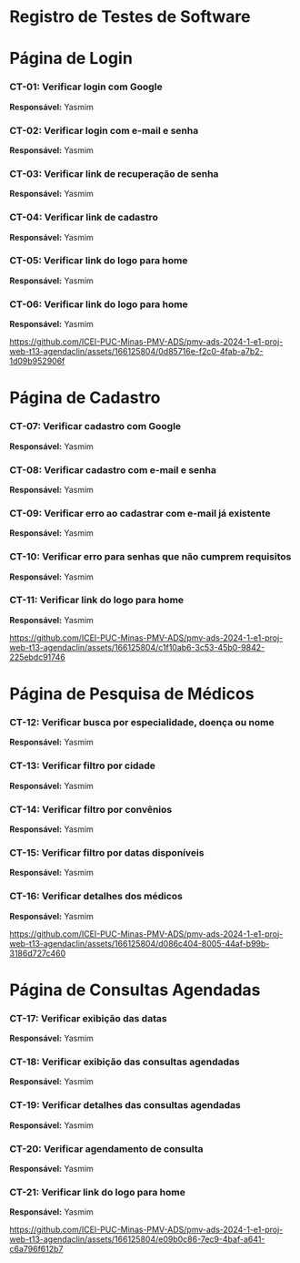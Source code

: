 # Registro de Testes de Software

# Página de Login

### CT-01: Verificar login com Google
**Responsável:** Yasmim

### CT-02: Verificar login com e-mail e senha
**Responsável:** Yasmim

### CT-03: Verificar link de recuperação de senha
**Responsável:** Yasmim

### CT-04: Verificar link de cadastro
**Responsável:** Yasmim

### CT-05: Verificar link do logo para home
**Responsável:** Yasmim

### CT-06: Verificar link do logo para home
**Responsável:** Yasmim


https://github.com/ICEI-PUC-Minas-PMV-ADS/pmv-ads-2024-1-e1-proj-web-t13-agendaclin/assets/166125804/0d85716e-f2c0-4fab-a7b2-1d09b952906f


# Página de Cadastro

### CT-07: Verificar cadastro com Google
**Responsável:** Yasmim

### CT-08: Verificar cadastro com e-mail e senha
**Responsável:** Yasmim

### CT-09: Verificar erro ao cadastrar com e-mail já existente
**Responsável:** Yasmim

### CT-10: Verificar erro para senhas que não cumprem requisitos
**Responsável:** Yasmim

### CT-11: Verificar link do logo para home
**Responsável:** Yasmim


https://github.com/ICEI-PUC-Minas-PMV-ADS/pmv-ads-2024-1-e1-proj-web-t13-agendaclin/assets/166125804/c1f10ab6-3c53-45b0-9842-225ebdc91746


# Página de Pesquisa de Médicos

### CT-12: Verificar busca por especialidade, doença ou nome
**Responsável:** Yasmim

### CT-13: Verificar filtro por cidade
**Responsável:** Yasmim

### CT-14: Verificar filtro por convênios
**Responsável:** Yasmim

### CT-15: Verificar filtro por datas disponíveis
**Responsável:** Yasmim

### CT-16: Verificar detalhes dos médicos
**Responsável:** Yasmim


https://github.com/ICEI-PUC-Minas-PMV-ADS/pmv-ads-2024-1-e1-proj-web-t13-agendaclin/assets/166125804/d086c404-8005-44af-b99b-3186d727c460


# Página de Consultas Agendadas

### CT-17: Verificar exibição das datas
**Responsável:** Yasmim

### CT-18: Verificar exibição das consultas agendadas
**Responsável:** Yasmim

### CT-19: Verificar detalhes das consultas agendadas
**Responsável:** Yasmim

### CT-20: Verificar agendamento de consulta
**Responsável:** Yasmim

### CT-21: Verificar link do logo para home
**Responsável:** Yasmim


https://github.com/ICEI-PUC-Minas-PMV-ADS/pmv-ads-2024-1-e1-proj-web-t13-agendaclin/assets/166125804/e09b0c86-7ec9-4baf-a641-c6a796f612b7


